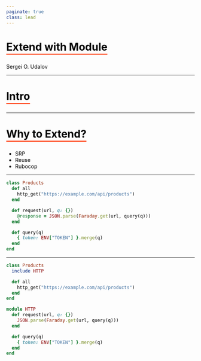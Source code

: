 ```yaml
---
paginate: true
class: lead
---
```

<style>
  section {
    background: white;
  }
  h1,body,li,p { color: black; }

  h1 {
    text-decoration: underline;
    text-decoration-color: #FF5028;
    text-underline-offset: 0.3em;
    text-decoration-thickness: 0.1em;
    padding-bottom: 0.3em;
  }
  img {
    display: block;
    margin-left: auto;
    margin-right: auto;
    width: 80%;
  }
</style>
<!--
_paginate: false
_class: lead
-->


# Extend with Module

Sergei O. Udalov

---


# Intro


---

# Why to Extend?

* SRP
* Reuse
* Rubocop


---

```ruby
class Products
  def all
    http_get("https://example.com/api/products")
  end

  def request(url, q: {})
    @response = JSON.parse(Faraday.get(url, query(q)))
  end

  def query(q)
    { token: ENV["TOKEN"] }.merge(q)
  end
end
```

---


```ruby
class Products
  include HTTP

  def all
    http_get("https://example.com/api/products")
  end
end

module HTTP
  def request(url, q: {})
    JSON.parse(Faraday.get(url, query(q)))
  end

  def query(q)
    { token: ENV["TOKEN"] }.merge(q)
  end
end
```

